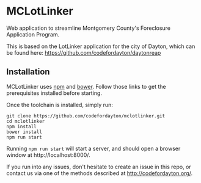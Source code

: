 MCLotLinker
==========

Web application to streamline Montgomery County's Foreclosure Application Program.

This is based on the LotLinker application for the city of Dayton, which can be found here: https://github.com/codefordayton/daytonreap

## Installation

MCLotLinker uses [npm](http://howtonode.org/introduction-to-npm) and [bower](http://bower.io/#install-bower). Follow those links to get the prerequisites installed before starting.

Once the toolchain is installed, simply run:
```
git clone https://github.com/codefordayton/mclotlinker.git
cd mclotlinker 
npm install
bower install
npm run start
```

Running `npm run start` will start a server, and should open a browser window at http://localhost:8000/. 

If you run into any issues, don't hesitate to create an issue in this repo, or contact us via one of the methods described at http://codefordayton.org/.
